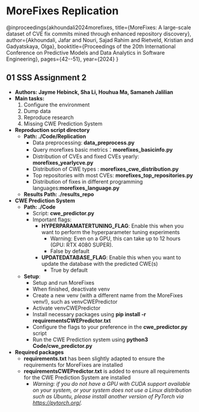 # MoreFixes Replication
@inproceedings{akhoundali2024morefixes,
  title={MoreFixes: A large-scale dataset of CVE fix commits mined through enhanced repository discovery},
  author={Akhoundali, Jafar and Nouri, Sajad Rahim and Rietveld, Kristian and Gadyatskaya, Olga},
  booktitle={Proceedings of the 20th International Conference on Predictive Models and Data Analytics in Software Engineering},
  pages={42--51},
  year={2024}
}

## 01 SSS Assignment 2
- **Authors: Jayme Hebinck, Sha Li, Houhua Ma, Samaneh Jalilian**
- **Main tasks:**
  1. Configure the environment
  2. Dump data
  3. Reproduce research
  4. Missing CWE Prediction System
- **Reproduction script directory**
  - **Path: ./Code/Replication**
    - Data preprocessing: **data_preprocess.py**
    - Query morefixes basic metrics：**morefixes_basicinfo.py**
    - Distribution of CVEs and fixed CVEs yearly: **morefixes_yearlycve.py**
    - Distribution of CWE types : **morefixes_cwe_distribution.py**
    -  Top repositories with most CVEs: **morefixes_top_repositories.py**
    - Distribution of fixes in different programming languages:**morefixes_language.py**
  - **Results Path:  ./results_repo**
- **CWE Prediction System**
  - **Path: ./Code**
    - Script: **cwe_predictor.py**
    - Important flags:
      - **HYPERPARAMATERTUNING_FLAG**: Enable this when you want to perform the hyperparameter tuning experiments
        - Warning: Even on a GPU, this can take up to 12 hours (GPU: RTX 4080 SUPER). 
        - False by default
      - **UPDATEDATABASE_FLAG**: Enable this when you want to update the database with the predicted CWE(s)
        - True by default
  - **Setup**:
    - Setup and run MoreFixes
    - When finished, deactivate venv
    - Create a new venv (with a different name from the MoreFixes venv!), such as venvCWEPredictor
    - Activate venvCWEPredictor
    - Install necessary packages using **pip install -r requirementsCWEPredictor.txt**
    - Configure the flags to your preference in the **cwe_predictor.py** script
    - Run the CWE Prediction system using **python3 Code/cwe_predictor.py**
- **Required packages**
  - **requirements.txt** has been slightly adapted to ensure the requirements for MoreFixes are installed
  - **requirementsCWEPredictor.txt** is added to ensure all requirements for the CWE Prediction System are installed
    - _Warning: if you do not have a GPU with CUDA support available on your system, or your system does not use a Linux distribution such as Ubuntu, please install another version of PyTorch via https://pytorch.org/._

